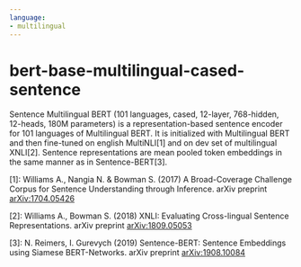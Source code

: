 ```yaml
---
language:
- multilingual
---
```


# bert-base-multilingual-cased-sentence

Sentence Multilingual BERT \(101 languages, cased, 12-layer, 768-hidden, 12-heads, 180M parameters\)
is a representation-based sentence encoder for 101 languages of Multilingual BERT.
It is initialized with Multilingual BERT and then fine-tuned on english MultiNLI\[1\] and on dev set
of multilingual XNLI\[2\].
Sentence representations are mean pooled token embeddings in the same manner as in Sentence-BERT\[3\].


\[1\]: Williams A., Nangia N. & Bowman S. \(2017\) A Broad-Coverage Challenge Corpus for Sentence Understanding
through Inference. arXiv preprint [arXiv:1704.05426](https://arxiv.org/abs/1704.05426)

\[2\]: Williams A., Bowman S. \(2018\) XNLI: Evaluating Cross-lingual Sentence Representations.
arXiv preprint [arXiv:1809.05053](https://arxiv.org/abs/1809.05053)

\[3\]: N. Reimers, I. Gurevych \(2019\) Sentence-BERT: Sentence Embeddings using Siamese BERT-Networks.
arXiv preprint [arXiv:1908.10084](https://arxiv.org/abs/1908.10084)
